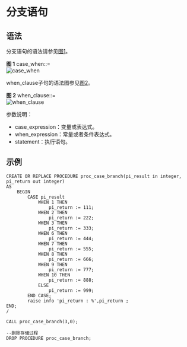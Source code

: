 # 分支语句

## 语法<a name="zh-cn_topic_0237122235_zh-cn_topic_0059779327_sa0d157976d6d4848ae582a3adc20e356"></a>

分支语句的语法请参见[图1](#zh-cn_topic_0237122235_zh-cn_topic_0059779327_fe2376535378e44c78c4e70078d0fb779)。

**图 1**  case\_when::=<a name="zh-cn_topic_0237122235_zh-cn_topic_0059779327_fe2376535378e44c78c4e70078d0fb779"></a>  
![](figures/case_when.png "case_when")

when\_clause子句的语法图参见[图2](#zh-cn_topic_0237122235_zh-cn_topic_0059779327_f0b6779d008024e8fb5c2267d8d3bff14)。

**图 2**  when\_clause::=<a name="zh-cn_topic_0237122235_zh-cn_topic_0059779327_f0b6779d008024e8fb5c2267d8d3bff14"></a>  
![](figures/when_clause.png "when_clause")

参数说明：

-   case\_expression：变量或表达式。
-   when\_expression：常量或者条件表达式。
-   statement：执行语句。

## 示例<a name="zh-cn_topic_0237122235_zh-cn_topic_0059779327_sfd9ddef81026494fbefef995f9ced557"></a>

```
CREATE OR REPLACE PROCEDURE proc_case_branch(pi_result in integer, pi_return out integer)
AS 
    BEGIN 
        CASE pi_result 
            WHEN 1 THEN 
                pi_return := 111; 
            WHEN 2 THEN 
                pi_return := 222; 
            WHEN 3 THEN 
                pi_return := 333; 
            WHEN 6 THEN 
                pi_return := 444; 
            WHEN 7 THEN 
                pi_return := 555; 
            WHEN 8 THEN 
                pi_return := 666; 
            WHEN 9 THEN 
                pi_return := 777; 
            WHEN 10 THEN 
                pi_return := 888; 
            ELSE 
                pi_return := 999; 
        END CASE; 
        raise info 'pi_return : %',pi_return ; 
END; 
/

CALL proc_case_branch(3,0);

--删除存储过程
DROP PROCEDURE proc_case_branch;
```

